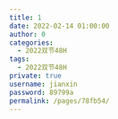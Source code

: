 ```yaml
---
title: 1
date: 2022-02-14 01:00:00
author: 0
categories: 
  - 2022双节48H
tags: 
  - 2022双节48H
private: true
username: jianxin
password: 89799a
permalink: /pages/78fb54/
---
```


